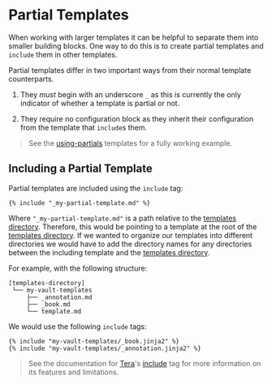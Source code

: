 # Partial Templates

When working with larger templates it can be helpful to separate them into smaller building blocks.
One way to do this is to create partial templates and `include` them in other templates.

Partial templates differ in two important ways from their normal template counterparts.

1. They _must_ begin with an underscore `_` as this is currently the only indicator of whether a
   template is partial or not.

2. They require no configuration block as they inherit their configuration from the template that
   `include`s them.

> <i class="fa fa-info-circle"></i> See the [using-partials][using-partials] templates for a fully
> working example.

## Including a Partial Template

Partial templates are included using the `include` tag:

```jinja2
{% include "_my-partial-template.md" %}
```

Where `"_my-partial-template.md"` is a path relative to the
[templates directory][templates-directory]. Therefore, this would be pointing to a template at the
root of the [templates directory][templates-directory]. If we wanted to organize our templates
into different directories we would have to add the directory names for any directories between the
including template and the [templates directory][templates-directory].

For example, with the following structure:

```plaintext
[templates-directory]
 └── my-vault-templates
     ├── _annotation.md
     ├── _book.md
     └── template.md
```

We would use the following `include` tags:

```jinja2
{% include "my-vault-templates/_book.jinja2" %}
{% include "my-vault-templates/_annotation.jinja2" %}
```

> <i class="fa fa-info-circle"></i> See the documentation for [Tera][tera]'s [include][tera-include]
> tag for more information on its features and limitations.

[templates-directory]: /intro/options/render.md#--templates-directory-path
[tera]: https://tera.netlify.app/
[tera-include]: https://tera.netlify.app/docs/#include
[using-partials]: https://github.com/tnahs/readstor/tree/main/templates/using-partials
